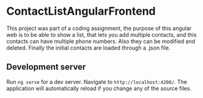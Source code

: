 # ContactListAngularFrontend

This project was part of a coding assignment, the purpose of this angular web is to be able to show a list, that lets you add multiple contacts, and this contacts can have multiple phone numbers. Also they can be modified and deleted. Finally the initial contacts are loaded through a .json file.

## Development server

Run `ng serve` for a dev server. Navigate to `http://localhost:4200/`. The application will automatically reload if you change any of the source files.

